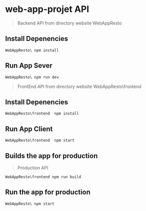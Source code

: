 # web-app-projet API

> Backend API from directory website WebAppResto

## Install Depenencies

`WebAppResto\ npm install`

## Run App Sever

`WebAppResto\ npm run dev`


> FrontEnd API from directory website WebAppResto\frontend

## Install Depenencies

`WebAppResto\frontend  npm install`

## Run App Client

`WebAppResto\frontend  npm start`

## Builds the app for production 

> Production API 

`WebAppResto\frontend npm run build`

## Run the app for production 

`WebAppResto\ npm start`







